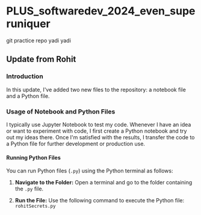 # PLUS_softwaredev_2024_even_superuniquer
git practice repo yadi yadi

## Update from Rohit

### Introduction
In this update, I've added two new files to the repository: a notebook file and a Python file.

### Usage of Notebook and Python Files
I typically use Jupyter Notebook to test my code. Whenever I have an idea or want to experiment with code, I first create a Python notebook and try out my ideas there. Once I'm satisfied with the results, I transfer the code to a Python file for further development or production use.

#### Running Python Files
You can run Python files (`.py`) using the Python terminal as follows:

1. **Navigate to the Folder:**
   Open a terminal and go to the folder containing the `.py` file.

2. **Run the File:**
   Use the following command to execute the Python file:
    `rohitSecrets.py`